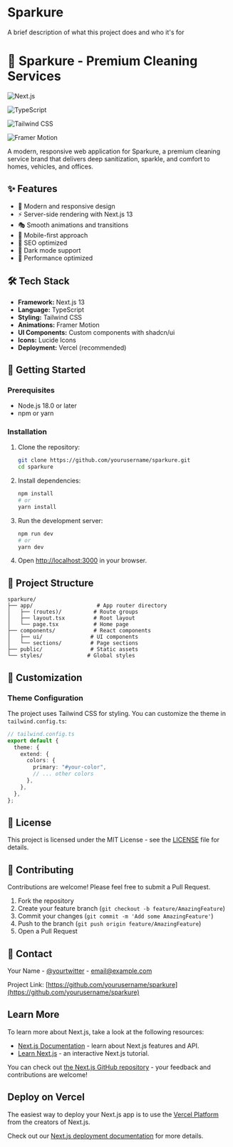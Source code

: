 # Sparkure

A brief description of what this project does and who it's for

# 🧹 Sparkure - Premium Cleaning Services

![Next.js](https://img.shields.io/badge/Next.js-13.0-black?style=for-the-badge&logo=next.js)

![TypeScript](https://img.shields.io/badge/TypeScript-5.0-blue?style=for-the-badge&logo=typescript)

![Tailwind CSS](https://img.shields.io/badge/Tailwind_CSS-3.0-38B2AC?style=for-the-badge&logo=tailwind-css)

![Framer Motion](https://img.shields.io/badge/Framer_Motion-10.0-black?style=for-the-badge&logo=framer)

A modern, responsive web application for Sparkure, a premium cleaning service brand that delivers deep sanitization, sparkle, and comfort to homes, vehicles, and offices.

## ✨ Features

- 🎨 Modern and responsive design
- ⚡ Server-side rendering with Next.js 13
- 🎭 Smooth animations and transitions
- 📱 Mobile-first approach
- 🎯 SEO optimized
- 🌙 Dark mode support
- 🚀 Performance optimized

## 🛠️ Tech Stack

- **Framework:** Next.js 13
- **Language:** TypeScript
- **Styling:** Tailwind CSS
- **Animations:** Framer Motion
- **UI Components:** Custom components with shadcn/ui
- **Icons:** Lucide Icons
- **Deployment:** Vercel (recommended)

## 🚀 Getting Started

### Prerequisites

- Node.js 18.0 or later
- npm or yarn

### Installation

1. Clone the repository:

   ```bash
   git clone https://github.com/yourusername/sparkure.git
   cd sparkure
   ```

2. Install dependencies:

   ```bash
   npm install
   # or
   yarn install
   ```

3. Run the development server:

   ```bash
   npm run dev
   # or
   yarn dev
   ```

4. Open [http://localhost:3000](http://localhost:3000) in your browser.

## 📁 Project Structure

```
sparkure/
├── app/                    # App router directory
│   ├── (routes)/          # Route groups
│   ├── layout.tsx         # Root layout
│   └── page.tsx           # Home page
├── components/            # React components
│   ├── ui/               # UI components
│   └── sections/         # Page sections
├── public/               # Static assets
└── styles/              # Global styles
```

## 🎨 Customization

### Theme Configuration

The project uses Tailwind CSS for styling. You can customize the theme in `tailwind.config.ts`:

```typescript
// tailwind.config.ts
export default {
  theme: {
    extend: {
      colors: {
        primary: "#your-color",
        // ... other colors
      },
    },
  },
};
```

## 📝 License

This project is licensed under the MIT License - see the [LICENSE](LICENSE) file for details.

## 🤝 Contributing

Contributions are welcome! Please feel free to submit a Pull Request.

1. Fork the repository
2. Create your feature branch (`git checkout -b feature/AmazingFeature`)
3. Commit your changes (`git commit -m 'Add some AmazingFeature'`)
4. Push to the branch (`git push origin feature/AmazingFeature`)
5. Open a Pull Request

## 📧 Contact

Your Name - [@yourtwitter](https://twitter.com/yourtwitter) - email@example.com

Project Link: [https://github.com/yourusername/sparkure](https://github.com/yourusername/sparkure)

## Learn More

To learn more about Next.js, take a look at the following resources:

- [Next.js Documentation](https://nextjs.org/docs) - learn about Next.js features and API.
- [Learn Next.js](https://nextjs.org/learn) - an interactive Next.js tutorial.

You can check out [the Next.js GitHub repository](https://github.com/vercel/next.js) - your feedback and contributions are welcome!

## Deploy on Vercel

The easiest way to deploy your Next.js app is to use the [Vercel Platform](https://vercel.com/new?utm_medium=default-template&filter=next.js&utm_source=create-next-app&utm_campaign=create-next-app-readme) from the creators of Next.js.

Check out our [Next.js deployment documentation](https://nextjs.org/docs/app/building-your-application/deploying) for more details.

#
